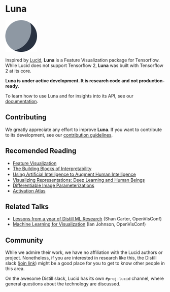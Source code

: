 # Luna

<img src="luna.png" alt="icon showing a stylized moon" width="100"/>

Inspired by [Lucid](https://github.com/tensorflow/lucid), **Luna** is a Feature Visualization package for Tensorflow.
While Lucid does not support Tensorflow 2, **Luna** was built with Tensorflow 2 at its core.

**Luna is under active development. It is research code and not production-ready.**

To learn how to use Luna and for insights into its API, see our [documentation](http://a13x.io/luna/).

## Contributing

We greatly appreciate any effort to improve **Luna**.
If you want to contribute to its development, see our [contribution guidelines](./CONTRIBUTING.md).

## Recomended Reading

- [Feature Visualization](https://distill.pub/2017/feature-visualization/)
- [The Building Blocks of Interpretability](https://distill.pub/2018/building-blocks/)
- [Using Artiﬁcial Intelligence to Augment Human Intelligence](https://distill.pub/2017/aia/)
- [Visualizing Representations: Deep Learning and Human Beings](http://colah.github.io/posts/2015-01-Visualizing-Representations/)
- [Differentiable Image Parameterizations](https://distill.pub/2018/differentiable-parameterizations/)
- [Activation Atlas](https://distill.pub/2019/activation-atlas/)

## Related Talks

- [Lessons from a year of Distill ML Research](https://www.youtube.com/watch?v=jlZsgUZaIyY) (Shan Carter, OpenVisConf)
- [Machine Learning for Visualization](https://www.youtube.com/watch?v=6n-kCYn0zxU) (Ian Johnson, OpenVisConf)

## Community

While we admire their work, we have no affiliation with the Lucid authors or project. Nonetheless, if you are interested in research like this, the Distill slack ([join link](http://slack.distill.pub)) might be a good place for you to get to know other people in this area.

On the awesome Distill slack, Lucid has its own `#proj-lucid` channel, where general questions about the technology are discussed.
